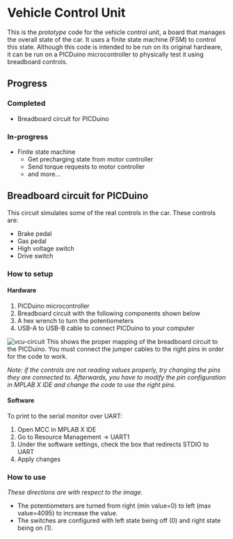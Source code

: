 # Vehicle Control Unit

This is the *prototype* code for the vehicle control unit, a board that manages the overall state of the car. It uses a finite state machine (FSM) to control this state. Although this code is intended to be run on its original hardware, it can be run on a PICDuino microcontroller to physically test it using breadboard controls.

## Progress
### Completed
- Breadboard circuit for PICDuino

### In-progress
- Finite state machine
  - Get precharging state from motor controller
  - Send torque requests to motor controller
  - and more...

## Breadboard circuit for PICDuino
This circuit simulates some of the real controls in the car. These controls are:
- Brake pedal
- Gas pedal
- High voltage switch
- Drive switch

### How to setup
#### Hardware
1. PICDuino microcontroller
2. Breadboard circuit with the following components shown below
3. A hex wrench to turn the potentiometers
4. USB-A to USB-B cable to connect PICDuino to your computer

![vcu-circuit](https://user-images.githubusercontent.com/72328335/151675667-8e6ae435-11d8-482e-8f56-c0d1faa9b7b1.png)
This shows the proper mapping of the breadboard circuit to the PICDuino. You must connect the jumper cables to the right pins in order for the code to work.

*Note: if the controls are not reading values properly, try changing the pins they are connected to. Afterwards, you have to modify the pin configuration in MPLAB X IDE and change the code to use the right pins.*

#### Software
To print to the serial monitor over UART:
1. Open MCC in MPLAB X IDE
2. Go to Resource Management -> UART1
3. Under the software settings, check the box that redirects STDIO to UART
4. Apply changes

### How to use
*These directions are with respect to the image.*
- The potentiometers are turned from right (min value=0) to left (max value=4095) to increase the value.
- The switches are configured with left state being off (0) and right state being on (1).
